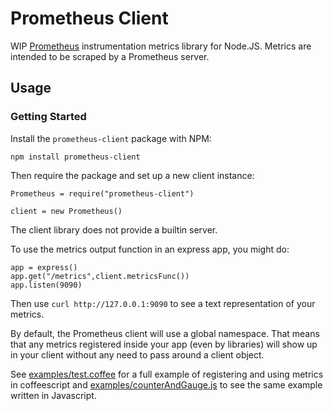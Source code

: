 # Prometheus Client

WIP [Prometheus](http://prometheus.io) instrumentation metrics library for
Node.JS. Metrics are intended to be scraped by a Prometheus server.

## Usage

### Getting Started

Install the `prometheus-client` package with NPM:

    npm install prometheus-client

Then require the package and set up a new client instance:

    Prometheus = require("prometheus-client")

    client = new Prometheus()

The client library does not provide a builtin server.

To use the metrics output function in an express app, you might do:

    app = express()
    app.get("/metrics",client.metricsFunc())
    app.listen(9090)

Then use `curl http://127.0.0.1:9090` to see a text representation of your metrics.

By default, the Prometheus client will use a global namespace. That means that
any metrics registered inside your app (even by libraries) will show up in your
client without any need to pass around a client object.

See [examples/test.coffee](examples/test.coffee) for a full example of registering and using metrics in coffeescript and [examples/counterAndGauge.js](examples/counterAndGauge.js) to see the same example written in Javascript.
